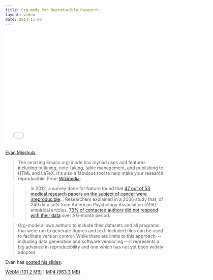 ```yaml
---
title: Org-mode for Reproducible Research
layout: video
date: 2014-11-03
---
```


<iframe width="640" height="360" src="//www.youtube.com/embed/CGnt_PWoM5Y" frameborder="0" allowfullscreen></iframe>

[Evan Misshula]

> The amazing Emacs org-mode has myriad uses and features including
> outlining, note-taking, table management, and publishing to HTML and
> LaTeX. It's also a fabulous tool to help make your research
> reproducible. From [Wikipedia]:

>> In 2012, a survey done for Nature found that
>> [47 out of 53 medical research papers on the subject of cancer were irreproducible]... Researchers
>> explained in a 2006 study that, of 249 data sets from American
>> Psychology Association (APA) empirical articles,
>> [73% of contacted authors did not respond with their data] over a
>> 6-month period.

> Org-mode allows authors to include their datasets and all programs
> that were run to generate figures and text. Included files can be
> used to facilitate version control. While there are limits to this
> approach---including data generation and software versioning---it
> represents a big advance in reproducibility and one which has not
> yet been widely adopted.

Evan has [posted his slides].

[WebM (131.2 MB)](https://s3-us-west-2.amazonaws.com/emacsnyc/videos/org-mode-for-reproducible-research.webm) |
[MP4 (963.3 MB)](https://s3-us-west-2.amazonaws.com/emacsnyc/videos/org-mode-for-reproducible-research.mp4)

[Evan Misshula]: https://evanmisshula.github.io/
[Wikipedia]: http://en.wikipedia.org/wiki/Reproducibility#Reproducible_research
[47 out of 53 medical research papers on the subject of cancer were irreproducible]: http://www.nature.com/nature/journal/v483/n7391/full/483531a.html
[73% of contacted authors did not respond with their data]: http://www.ncbi.nlm.nih.gov/pubmed/17032082
[posted his slides]: https://github.com/EvanMisshula/rr
